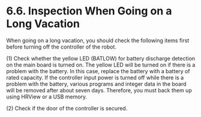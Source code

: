 ﻿# 6.6. Inspection When Going on a Long Vacation

When going on a long vacation, you should check the following items first before turning off the controller of the robot.

(1)	Check whether the yellow LED (BATLOW) for battery discharge detection on the main board is turned on. The yellow LED will be turned on if there is a problem with the battery. In this case, replace the battery with a battery of rated capacity. If the controller input power is turned off while there is a problem with the battery, various programs and integer data in the board will be removed after about seven days. Therefore, you must back them up using HRView or a USB memory.

(2)	Check if the door of the controller is secured.

